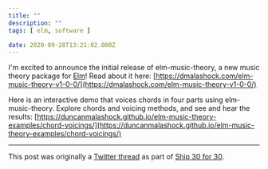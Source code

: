 ```yaml
---
title: ""
description: ""
tags: [ elm, software ]

date: 2020-09-28T13:21:02.000Z
---
```


I'm excited to announce the initial release of elm-music-theory, a new music theory package for [Elm](https://twitter.com/elmlang)! Read about it here: [https://dmalashock.com/elm-music-theory-v1-0-0/](https://dmalashock.com/elm-music-theory-v1-0-0/)

Here is an interactive demo that voices chords in four parts using elm-music-theory. Explore chords and voicing methods, and see and hear the results: [https://duncanmalashock.github.io/elm-music-theory-examples/chord-voicings/](https://duncanmalashock.github.io/elm-music-theory-examples/chord-voicings/)

---

This post was originally a [Twitter thread](https://twitter.com/DuncanMalashock/status/1310570213268742145) as part of [Ship 30 for 30](https://www.ship30for30.com/).
